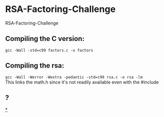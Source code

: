 # RSA-Factoring-Challenge
RSA-Factoring-Challenge

## Compiling the C version:
```gcc -Wall -std=c99 factors.c -o factors```

## Compiling the rsa:
```gcc -Wall -Werror -Wextra -pedantic -std=c99 rsa.c -o rsa -lm```
<br>
This links the math.h since it's not readily available even with the #include

## ?
<a href="https://alx-intranet.hbtn.io/projects/262">*</a>
